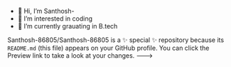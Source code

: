 - 👋 Hi, I’m Santhosh-
-  👀 I’m interested in coding
- 🌱 I’m currently grauating in B.tech

Santhosh-86805/Santhosh-86805 is a ✨ special ✨ repository because its `README.md` (this file) appears on your GitHub profile.
You can click the Preview link to take a look at your changes.
--->
